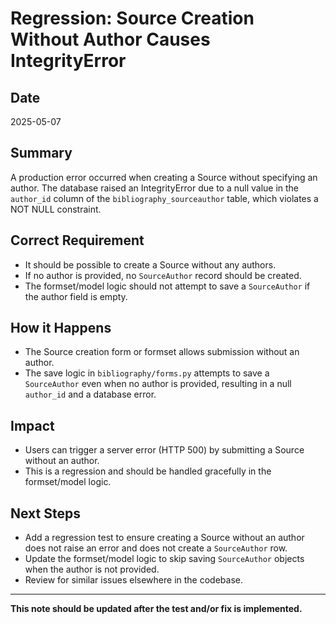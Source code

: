 # Regression: Source Creation Without Author Causes IntegrityError

## Date
2025-05-07

## Summary
A production error occurred when creating a Source without specifying an author. The database raised an IntegrityError due to a null value in the `author_id` column of the `bibliography_sourceauthor` table, which violates a NOT NULL constraint.

## Correct Requirement
- It should be possible to create a Source without any authors.
- If no author is provided, no `SourceAuthor` record should be created.
- The formset/model logic should not attempt to save a `SourceAuthor` if the author field is empty.

## How it Happens
- The Source creation form or formset allows submission without an author.
- The save logic in `bibliography/forms.py` attempts to save a `SourceAuthor` even when no author is provided, resulting in a null `author_id` and a database error.

## Impact
- Users can trigger a server error (HTTP 500) by submitting a Source without an author.
- This is a regression and should be handled gracefully in the formset/model logic.

## Next Steps
- Add a regression test to ensure creating a Source without an author does not raise an error and does not create a `SourceAuthor` row.
- Update the formset/model logic to skip saving `SourceAuthor` objects when the author is not provided.
- Review for similar issues elsewhere in the codebase.

---

**This note should be updated after the test and/or fix is implemented.**
